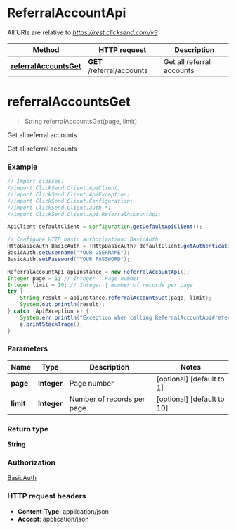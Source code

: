 # ReferralAccountApi

All URIs are relative to *https://rest.clicksend.com/v3*

Method | HTTP request | Description
------------- | ------------- | -------------
[**referralAccountsGet**](ReferralAccountApi.md#referralAccountsGet) | **GET** /referral/accounts | Get all referral accounts


<a name="referralAccountsGet"></a>
# **referralAccountsGet**
> String referralAccountsGet(page, limit)

Get all referral accounts

Get all referral accounts

### Example
```java
// Import classes:
//import ClickSend.Client.ApiClient;
//import ClickSend.Client.ApiException;
//import ClickSend.Client.Configuration;
//import ClickSend.Client.auth.*;
//import ClickSend.Client.Api.ReferralAccountApi;

ApiClient defaultClient = Configuration.getDefaultApiClient();

// Configure HTTP basic authorization: BasicAuth
HttpBasicAuth BasicAuth = (HttpBasicAuth) defaultClient.getAuthentication("BasicAuth");
BasicAuth.setUsername("YOUR USERNAME");
BasicAuth.setPassword("YOUR PASSWORD");

ReferralAccountApi apiInstance = new ReferralAccountApi();
Integer page = 1; // Integer | Page number
Integer limit = 10; // Integer | Number of records per page
try {
    String result = apiInstance.referralAccountsGet(page, limit);
    System.out.println(result);
} catch (ApiException e) {
    System.err.println("Exception when calling ReferralAccountApi#referralAccountsGet");
    e.printStackTrace();
}
```

### Parameters

Name | Type | Description  | Notes
------------- | ------------- | ------------- | -------------
 **page** | **Integer**| Page number | [optional] [default to 1]
 **limit** | **Integer**| Number of records per page | [optional] [default to 10]

### Return type

**String**

### Authorization

[BasicAuth](../README.md#BasicAuth)

### HTTP request headers

 - **Content-Type**: application/json
 - **Accept**: application/json

